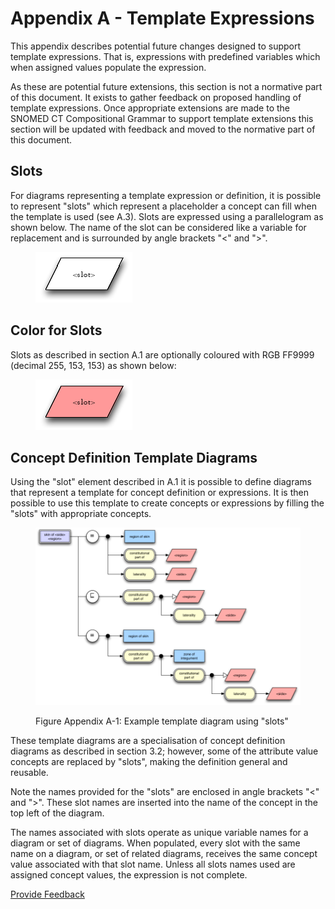 # Appendix A - Template Expressions

This appendix describes potential future changes designed to support template expressions. That is, expressions with predefined variables which when assigned values populate the expression.

As these are potential future extensions, this section is not a normative part of this document. It exists to gather feedback on proposed handling of template expressions. Once appropriate extensions are made to the SNOMED CT Compositional Grammar to support template extensions this section will be updated with feedback and moved to the normative part of this document.

## Slots

For diagrams representing a template expression or definition, it is possible to represent "slots" which represent a placeholder a concept can fill when the template is used (see A.3). Slots are expressed using a parallelogram as shown below. The name of the slot can be considered like a variable for replacement and is surrounded by angle brackets "<" and ">".

<figure><img src="../images/29951019.png" alt=""><figcaption></figcaption></figure>

## Color for Slots

Slots as described in section A.1 are optionally coloured with RGB FF9999 (decimal 255, 153, 153) as shown below:

<figure><img src="../images/29951020.png" alt=""><figcaption></figcaption></figure>

## Concept Definition Template Diagrams

Using the "slot" element described in A.1 it is possible to define diagrams that represent a template for concept definition or expressions. It is then possible to use this template to create concepts or expressions by filling the "slots" with appropriate concepts.

<figure><img src="../images/29951021.png" alt=""><figcaption><p>Figure Appendix A-1: Example template diagram using "slots"</p></figcaption></figure>

These template diagrams are a specialisation of concept definition diagrams as described in section 3.2; however, some of the attribute value concepts are replaced by "slots", making the definition general and reusable.

Note the names provided for the "slots" are enclosed in angle brackets "<" and ">". These slot names are inserted into the name of the concept in the top left of the diagram.

The names associated with slots operate as unique variable names for a diagram or set of diagrams. When populated, every slot with the same name on a diagram, or set of related diagrams, receives the same concept value associated with that slot name. Unless all slots names used are assigned concept values, the expression is not complete.






<a href="https://docs.google.com/forms/d/e/1FAIpQLScTmbZIf0UEQwYDkY27EEWBkaiYkHSbR0_9DmFrMLXoQLyL7Q/viewform?usp=pp_url&entry.1767247133=SNOMED+Diagramming+Specification&entry.670899847=Appendix%20A%20-%20Template%20Expressions" class="button primary">Provide Feedback</a>
